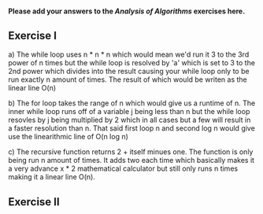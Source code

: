 #### Please add your answers to the ***Analysis of  Algorithms*** exercises here.

## Exercise I

a) The while loop uses n * n * n which would mean we'd run it 3 to the 3rd power of n times but the while loop is resolved by 'a' which is set to 3 to the 2nd power which divides into the result causing your while loop only to be run exactly n amount of times. The result of which would be writen as the linear line O(n)

b) The for loop takes the range of n which would give us a runtime of n. The inner while loop runs off of a variable j being less than n but the while loop resovles by j being multiplied by 2 which in all cases but a few will result in a faster resolution than n. That said first loop n and second log n would give use the linearithmic line of O(n log n)

c) The recursive function returns 2 + itself minues one. The function is only being run n amount of times. It adds two each time which basically makes it a very advance x * 2 mathematical calculator but still only runs n times making it a linear line O(n).

## Exercise II


